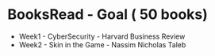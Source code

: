 # BooksRead - Goal ( 50 books)

- Week1 - CyberSecurity - Harvard Business Review
- Week2 - Skin in the Game - Nassim Nicholas Taleb

